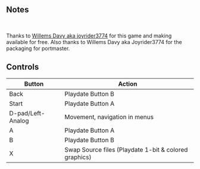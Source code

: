 ## Notes
<br/>

Thanks to [Willems Davy aka joyrider3774](https://github.com/joyrider3774) for this game and making available for free. Also thanks to Willems Davy aka Joyrider3774 for the packaging for portmaster.
<br/>

## Controls

| Button | Action |
|--|--|
| Back | Playdate Button B |
| Start | Playdate Button A |
| D-pad/Left-Analog | Movement, navigation in menus |
| A | Playdate Button A |
| B | Playdate Button B |
| X | Swap Source files (Playdate 1-bit & colored graphics) |

